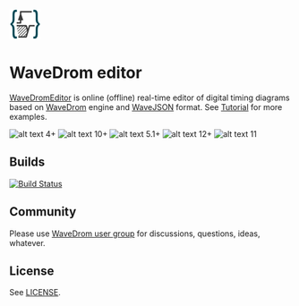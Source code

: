 ![alt text](images/logo.png "logo")

# WaveDrom editor

[WaveDromEditor](http://wavedrom.github.io/editor.html) is online (offline) real-time editor of digital timing diagrams based on [WaveDrom](https://github.com/drom/wavedrom) engine and [WaveJSON](https://github.com/drom/wavedrom/wiki/WaveJSON) format. See [Tutorial](http://wavedrom.github.io/tutorial.html) for more examples.

![alt text](images/firefox_22.gif "firefox") 4+
![alt text](images/chrome_22.gif "chrome") 10+
![alt text](images/safari_22.gif "safari") 5.1+
![alt text](images/opera_22.gif "opera") 12+
![alt text](images/ie_22.gif "ie") 11

## Builds

[![Build Status](https://travis-ci.org/wavedrom/wavedrom.github.io.svg?branch=master)](https://travis-ci.org/wavedrom/wavedrom.github.io)

## Community

Please use [WaveDrom user group](http://groups.google.com/group/wavedrom) for discussions, questions, ideas, whatever.

## License

See [LICENSE](LICENSE).
